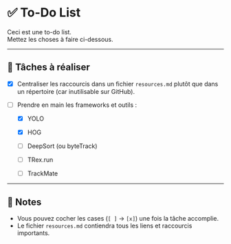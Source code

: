 # ✅ To-Do List

Ceci est une to-do list.\
Mettez les choses à faire ci-dessous.

------------------------------------------------------------------------

## 📌 Tâches à réaliser

-   [x] Centraliser les raccourcis dans un fichier `resources.md` plutôt que dans un répertoire (car inutilisable sur GitHub).

-   [ ] Prendre en main les frameworks et outils :

    -   [x] YOLO

    -   [x] HOG

    -   [ ] DeepSort (ou byteTrack)

    -   [ ] TRex.run

    -   [ ] TrackMate

------------------------------------------------------------------------

## 📝 Notes

-   Vous pouvez cocher les cases (`[ ]` → `[x]`) une fois la tâche accomplie.
-   Le fichier `resources.md` contiendra tous les liens et raccourcis importants.
